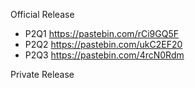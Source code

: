 Official Release
- P2Q1 https://pastebin.com/rCi9GQ5F
- P2Q2 https://pastebin.com/ukC2EF20
- P2Q3 https://pastebin.com/4rcN0Rdm


Private Release
